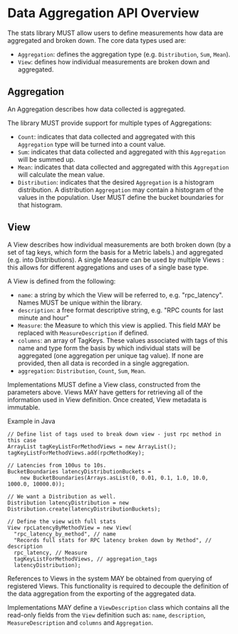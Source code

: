 # Data Aggregation API Overview
The stats library MUST allow users to define measurements how data are aggregated and broken down.
The core data types used are:
* `Aggregation`: defines the aggregation type (e.g. `Distribution`, `Sum`, `Mean`).
* `View`: defines how individual measurements are broken down and aggregated.

## Aggregation
An Aggregation describes how data collected is aggregated.

The library MUST provide support for multiple types of Aggregations:
* `Count`: indicates that data collected and aggregated with this `Aggregation` type will be turned
into a count value.
* `Sum`: indicates that data collected and aggregated with this `Aggregation` will be summed up.
* `Mean`: indicates that data collected and aggregated with this `Aggregation` will calculate the
mean value.
* `Distribution`: indicates that the desired `Aggregation` is a histogram distribution. A
distribution `Aggregation` may contain a histogram of the values in the population. User MUST
define the bucket boundaries for that histogram.

## View
A View describes how individual measurements are both broken down (by a set of tag keys, which
form the basis for a Metric labels.) and aggregated (e.g. into Distributions). A single Measure
can be used by multiple Views : this allows for different aggregations and uses of a single base
type.

A View is defined from the following:
* `name`: a string by which the View will be referred to, e.g. "rpc_latency". Names MUST be unique
within the library.
* `description`: a free format descriptive string, e.g. "RPC counts for last minute and hour"
* `Measure`: the Measure to which this view is applied. This field MAY be replaced with
`MeasureDescription` if defined.
* `columns`: an array of TagKeys. These values associated with tags of this name and type
form the basis by which individual stats will be aggregated (one aggregation per unique tag value).
If none are provided, then all data is recorded in a single aggregation.
* `aggregation`: `Distribution`, `Count`, `Sum`, `Mean`.

Implementations MUST define a View class, constructed from the parameters above. Views MAY have
getters for retrieving all of the information used in View definition. Once created, View metadata
is immutable.

Example in Java
```
// Define list of tags used to break down view - just rpc method in this case
ArrayList tagKeyListForMethodViews = new ArrayList();
tagKeyListForMethodViews.add(rpcMethodKey);

// Latencies from 100us to 10s.
BucketBoundaries latencyDistributionBuckets =
    new BucketBoundaries(Arrays.asList(0, 0.01, 0.1, 1.0, 10.0, 1000.0, 10000.0));

// We want a Distribution as well.
Distribution latencyDistribution = new Distribution.create(latencyDistributionBuckets);

// Define the view with full stats
View rpcLatencyByMethodView = new View(
  "rpc_latency_by_method", // name
  "Records full stats for RPC latency broken down by Method", // description
  rpc_latency, // Measure
  tagKeyListForMethodViews, // aggregation_tags
  latencyDistribution);
```

References to Views in the system MAY be obtained from querying of registered Views. This
functionality is required to decouple the definition of the data aggregation from the exporting
of the aggregated data.

Implementations MAY define a `ViewDescription` class which contains all the read-only fields from
the `View` definition such as: `name`, `description`, `MeasureDescription` and `columns`
and `Aggregation`.

